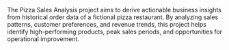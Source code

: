 The Pizza Sales Analysis project aims to derive actionable business insights from historical order data of a fictional pizza restaurant.
By analyzing sales patterns, customer preferences, and revenue trends, this project helps identify high-performing products, peak sales periods, and opportunities for operational improvement.
